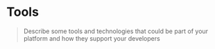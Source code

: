 # Tools

> Describe some tools and technologies that could be part of your platform and how they support your developers